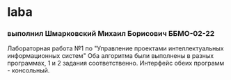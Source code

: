 # laba
### выполнил Шмарковский Михаил Борисович ББМО-02-22
Лабораторная работа №1 по "Управление проектами интеллектуальных информационных систем"
Оба алгоритма были выполнены в разных программах, 1 и 2 задания соответственно. Интерфейс обеих программ - консольный.
